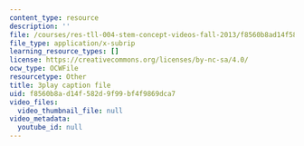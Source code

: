 ```yaml
---
content_type: resource
description: ''
file: /courses/res-tll-004-stem-concept-videos-fall-2013/f8560b8ad14f582d9f99bf4f9869dca7_o84SekTsgPo.vtt
file_type: application/x-subrip
learning_resource_types: []
license: https://creativecommons.org/licenses/by-nc-sa/4.0/
ocw_type: OCWFile
resourcetype: Other
title: 3play caption file
uid: f8560b8a-d14f-582d-9f99-bf4f9869dca7
video_files:
  video_thumbnail_file: null
video_metadata:
  youtube_id: null
---
```

